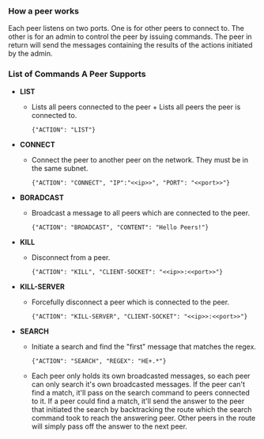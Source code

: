 ### How a peer works

Each peer listens on two ports. One is for other peers to connect to. The other is for an admin to control the peer by issuing commands. The peer in return will send the messages containing the results of the actions initiated by the admin.

### List of Commands A Peer Supports

- **LIST** 

  - Lists all peers connected to the peer + Lists all peers the peer is connected to.

    `{"ACTION": "LIST"}`

- **CONNECT**

  - Connect the peer to another peer on the network. They must be in the same subnet.

    `{"ACTION": "CONNECT", "IP":"<<ip>>", "PORT": "<<port>>"}`

- **BORADCAST**

  - Broadcast a message to all peers which are connected to the peer.

    `{"ACTION": "BROADCAST", "CONTENT": "Hello Peers!"}`

- **KILL**

  - Disconnect from a peer.

    `{"ACTION": "KILL", "CLIENT-SOCKET": "<<ip>>:<<port>>"}`

- **KILL-SERVER**

  - Forcefully disconnect a peer which is connected to the peer.

    `{"ACTION": "KILL-SERVER", "CLIENT-SOCKET": "<<ip>>:<<port>>"}`

- **SEARCH**

  - Initiate a search and find the "first" message that matches the regex.

    `{"ACTION": "SEARCH", "REGEX": "HE+.*"}`

  - Each peer only holds its own broadcasted messages, so each peer can only search it's own broadcasted messages. If the peer can't find a match, it'll pass on the search command to peers connected to it. If a peer could find a match, it'll send the answer to the peer that initiated the search by backtracking the route which the search command took to reach the answering peer. Other peers in the route will simply pass off the answer to the next peer.

  

